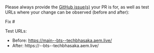 Please always provide the [GitHub issue(s)](../issues) your PR is for, as well as test URLs where your change can be observed (before and after):

Fix #<gh-issue-id>

Test URLs:
- Before: https://main--bts--techbhasaka.aem.live/
- After: https://<branch>--bts--techbhasaka.aem.live/

